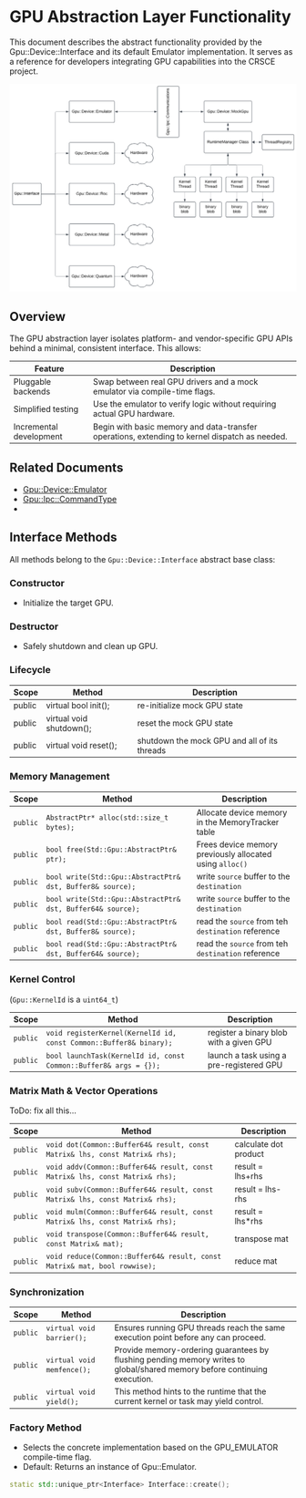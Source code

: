 GPU Abstraction Layer Functionality
===================================

This document describes the abstract functionality provided by the Gpu::Device::Interface and its default Emulator
implementation. It serves as a reference for developers integrating GPU capabilities into the CRSCE project.

![Class Diagram](Gpu_Device_Emulator_Class_Diagram.png)

## Overview

The GPU abstraction layer isolates platform- and vendor-specific GPU APIs behind a minimal, consistent interface.
This allows:

| Feature                 | Description                                                                                   |
|-------------------------|-----------------------------------------------------------------------------------------------|
| Pluggable backends      | Swap between real GPU drivers and a mock emulator via compile-time flags.                     |
| Simplified testing      | Use the emulator to verify logic without requiring actual GPU hardware.                       |
| Incremental development | Begin with basic memory and data-transfer operations, extending to kernel dispatch as needed. |

## Related Documents

* [Gpu::Device::Emulator](./Gpu-Emulator.md)
* [Gpu::Ipc::CommandType](./Gpu-Ipc-CommandType.md)
*

## Interface Methods

All methods belong to the `Gpu::Device::Interface` abstract base class:

### Constructor

* Initialize the target GPU.

### Destructor

* Safely shutdown and clean up GPU.

### Lifecycle

| Scope  | Method                   | Description                                  |
|--------|--------------------------|----------------------------------------------|
| public | virtual bool init();     | re-initialize mock GPU state                 |
| public | virtual void shutdown(); | reset the mock GPU state                     |
| public | virtual void reset();    | shutdown the mock GPU and all of its threads |

### Memory Management


| Scope    | Method                                                      | Description                                              |
|----------|-------------------------------------------------------------|----------------------------------------------------------|
| `public` | `AbstractPtr* alloc(std::size_t bytes);`                    | Allocate device memory in the MemoryTracker table        |
| `public` | `bool free(Std::Gpu::AbstractPtr& ptr);`                    | Frees device memory previously allocated using `alloc()` |
| `public` | `bool write(Std::Gpu::AbstractPtr& dst, Buffer8& source);`  | write `source` buffer to the `destination`               |
| `public` | `bool write(Std::Gpu::AbstractPtr& dst, Buffer64& source);` | write `source` buffer to the `destination`               |
| `public` | `bool read(Std::Gpu::AbstractPtr& dst, Buffer8& source);`   | read the `source` from teh `destination` reference       |
| `public` | `bool read(Std::Gpu::AbstractPtr& dst, Buffer64& source);`  | read the `source` from teh `destination` reference       |


### Kernel Control
(`Gpu::KernelId` is a `uint64_t`)

| Scope    | Method                                                             | Description                              |
|----------|--------------------------------------------------------------------|------------------------------------------|
| `public` | `void registerKernel(KernelId id, const Common::Buffer8& binary);` | register a binary blob with a given GPU  |
| `public` | `bool launchTask(KernelId id, const Common::Buffer8& args = {});`  | launch a task using a pre-registered GPU |


### Matrix Math & Vector Operations

ToDo: fix all this...

| Scope    | Method                                                                       | Description           |
|----------|------------------------------------------------------------------------------|-----------------------|
| `public` | `void dot(Common::Buffer64& result, const Matrix& lhs, const Matrix& rhs);`  | calculate dot product |
| `public` | `void addv(Common::Buffer64& result, const Matrix& lhs, const Matrix& rhs);` | result = lhs+rhs      |
| `public` | `void subv(Common::Buffer64& result, const Matrix& lhs, const Matrix& rhs);` | result = lhs-rhs      |
| `public` | `void mulm(Common::Buffer64& result, const Matrix& lhs, const Matrix& rhs);` | result = lhs*rhs      |
| `public` | `void transpose(Common::Buffer64& result, const Matrix& mat);`               | transpose mat         |
| `public` | `void reduce(Common::Buffer64& result, const Matrix& mat, bool rowwise);`    | reduce mat            |

### Synchronization

| Scope    | Method                     | Description                                                                                                               |
|----------|----------------------------|---------------------------------------------------------------------------------------------------------------------------|
| `public` | `virtual void barrier();`  | Ensures running GPU threads reach the same execution point before any can proceed.                                        |
| `public` | `virtual void memfence();` | Provide memory-ordering guarantees by flushing pending memory writes to global/shared memory before continuing execution. |
| `public` | `virtual void yield();`    | This method hints to the runtime that the current kernel or task may yield control.                                       |

### Factory Method

- Selects the concrete implementation based on the GPU_EMULATOR compile-time flag.
- Default: Returns an instance of Gpu::Emulator.

```c++
static std::unique_ptr<Interface> Interface::create();
```
